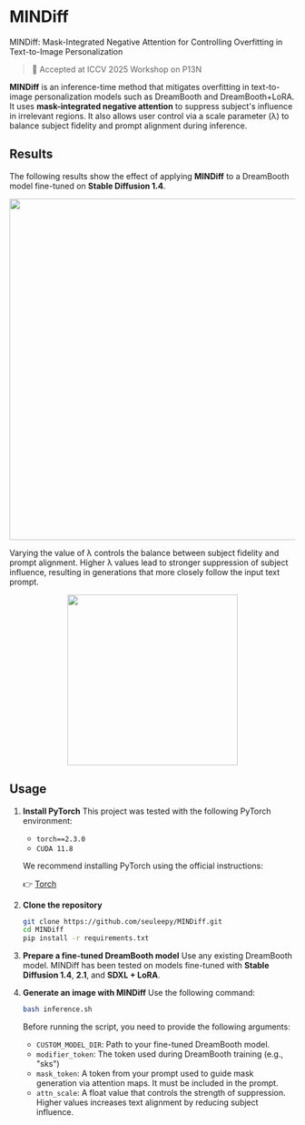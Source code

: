 # MINDiff
MINDiff: Mask-Integrated Negative Attention for Controlling Overfitting in Text-to-Image Personalization

> 📄 Accepted at ICCV 2025 Workshop on P13N

**MINDiff** is an inference-time method that mitigates overfitting in text-to-image personalization models such as DreamBooth and DreamBooth+LoRA. It uses **mask-integrated negative attention** to suppress subject's influence in irrelevant regions. It also allows user control via a scale parameter (λ) to balance subject fidelity and prompt alignment during inference.

## Results
The following results show the effect of applying **MINDiff** to a DreamBooth model fine-tuned on **Stable Diffusion 1.4**.
<p align="center">
  <img src="https://github.com/user-attachments/assets/debea15b-1b1b-4bc6-9c1f-2de3c85b6117" width="600"/>
</p>

Varying the value of λ controls the balance between subject fidelity and prompt alignment. Higher λ values lead to stronger suppression of subject influence, resulting in generations that more closely follow the input text prompt.
<p align="center">
  <img src="https://github.com/user-attachments/assets/48dbe3da-0f50-46eb-9c67-ce370cfa89d8" width="300"/>
</p>

## Usage
1. **Install PyTorch**
   This project was tested with the following PyTorch environment:
   - `torch==2.3.0`
   - `CUDA 11.8`
   
   We recommend installing PyTorch using the official instructions:

   👉 [Torch](https://pytorch.org/)
3. **Clone the repository**
   ```bash
   git clone https://github.com/seuleepy/MINDiff.git
   cd MINDiff
   pip install -r requirements.txt
   ```
3. **Prepare a fine-tuned DreamBooth model**
   Use any existing DreamBooth model. MINDiff has been tested on models fine-tuned with **Stable Diffusion 1.4**, **2.1**, and **SDXL + LoRA**.
5. **Generate an image with MINDiff**
   Use the following command:
   ```bash
   bash inference.sh
   ```
   Before running the script, you need to provide the following arguments:
   - `CUSTOM_MODEL_DIR`: Path to your fine-tuned DreamBooth model.
   - `modifier_token`: The token used during DreamBooth training (e.g., "sks")
   - `mask_token`: A token from your prompt used to guide mask generation via attention maps. It must be included in the prompt.
   - `attn_scale`: A float value that controls the strength of suppression. Higher values increases text alignment by reducing subject influence.
